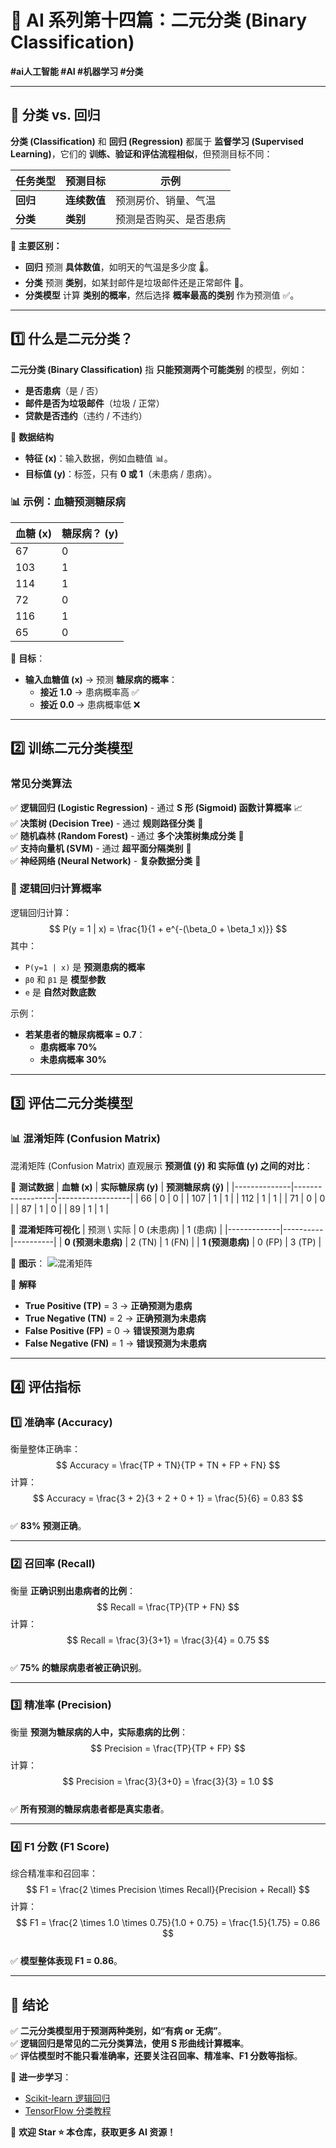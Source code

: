 # 🎯 AI 系列第十四篇：二元分类 (Binary Classification)

**#ai人工智能 #AI #机器学习 #分类**

---

## 📌 分类 vs. 回归

**分类 (Classification)** 和 **回归 (Regression)** 都属于 **监督学习 (Supervised Learning)**，它们的 **训练、验证和评估流程相似**，但预测目标不同：

| 任务类型 | 预测目标 | 示例 |
|----------|---------|------|
| **回归** | **连续数值** | 预测房价、销量、气温 |
| **分类** | **类别** | 预测是否购买、是否患病 |

**📌 主要区别：**
- **回归** 预测 **具体数值**，如明天的气温是多少度 🌡️。
- **分类** 预测 **类别**，如某封邮件是垃圾邮件还是正常邮件 📩。
- **分类模型** 计算 **类别的概率**，然后选择 **概率最高的类别** 作为预测值 ✅。

---

## 1️⃣ 什么是二元分类？

**二元分类 (Binary Classification)** 指 **只能预测两个可能类别** 的模型，例如：
- **是否患病**（是 / 否）
- **邮件是否为垃圾邮件**（垃圾 / 正常）
- **贷款是否违约**（违约 / 不违约）

📌 **数据结构**
- **特征 (x)**：输入数据，例如血糖值 📊。
- **目标值 (y)**：标签，只有 **0 或 1**（未患病 / 患病）。

### 📊 示例：血糖预测糖尿病
| 血糖 (x) | 糖尿病？ (y) |
|----------|------------|
| 67       | 0          |
| 103      | 1          |
| 114      | 1          |
| 72       | 0          |
| 116      | 1          |
| 65       | 0          |

📌 **目标**：
- **输入血糖值 (x)** → 预测 **糖尿病的概率**：
  - **接近 1.0** → 患病概率高 ✅
  - **接近 0.0** → 患病概率低 ❌

---

## 2️⃣ 训练二元分类模型  

### **常见分类算法**
✅ **逻辑回归 (Logistic Regression)** - 通过 **S 形 (Sigmoid) 函数计算概率** 📈  
✅ **决策树 (Decision Tree)** - 通过 **规则路径分类** 🌳  
✅ **随机森林 (Random Forest)** - 通过 **多个决策树集成分类** 🌲  
✅ **支持向量机 (SVM)** - 通过 **超平面分隔类别** 🚀  
✅ **神经网络 (Neural Network)** - **复杂数据分类** 🧠  

### 📌 逻辑回归计算概率
逻辑回归计算：
$$ P(y = 1 | x) = \frac{1}{1 + e^{-(\beta_0 + \beta_1 x)}} $$
其中：
- `P(y=1 | x)` 是 **预测患病的概率**
- `β0` 和 `β1` 是 **模型参数**
- `e` 是 **自然对数底数**

示例：
- **若某患者的糖尿病概率 = 0.7**：
  - **患病概率 70%**
  - **未患病概率 30%**

---

## 3️⃣ 评估二元分类模型  

### **📊 混淆矩阵 (Confusion Matrix)**

混淆矩阵 (Confusion Matrix) 直观展示 **预测值 (ŷ) 和 实际值 (y) 之间的对比**：

📌 **测试数据**
| **血糖 (x)** | **实际糖尿病 (y)** | **预测糖尿病 (ŷ)** |
|--------------|------------------|------------------|
| 66           | 0                | 0                |
| 107          | 1                | 1                |
| 112          | 1                | 1                |
| 71           | 0                | 0                |
| 87           | 1                | 0                |
| 89           | 1                | 1                |

📌 **混淆矩阵可视化**
| 预测 \ 实际 | 0 (未患病) | 1 (患病) |
|-------------|----------|----------|
| **0 (预测未患病)** | 2 (TN) | 1 (FN) |
| **1 (预测患病)**  | 0 (FP) | 3 (TP) |

📌 **图示**：
![混淆矩阵](/learning-notes/materials/file-VQsuGGaiSqgius8PurzrGK.png)  

📌 **解释**
- **True Positive (TP)** = 3 → **正确预测为患病**
- **True Negative (TN)** = 2 → **正确预测为未患病**
- **False Positive (FP)** = 0 → **错误预测为患病**
- **False Negative (FN)** = 1 → **错误预测为未患病**

---

## 4️⃣ 评估指标  

### **1️⃣ 准确率 (Accuracy)**
衡量整体正确率：
$$
Accuracy = \frac{TP + TN}{TP + TN + FP + FN}
$$
计算：
$$
Accuracy = \frac{3 + 2}{3 + 2 + 0 + 1} = \frac{5}{6} = 0.83
$$  
✅ **83% 预测正确**。

---

### **2️⃣ 召回率 (Recall)**
衡量 **正确识别出患病者的比例**：
$$
Recall = \frac{TP}{TP + FN}
$$
计算：
$$
Recall = \frac{3}{3+1} = \frac{3}{4} = 0.75
$$  
✅ **75% 的糖尿病患者被正确识别**。

---

### **3️⃣ 精准率 (Precision)**
衡量 **预测为糖尿病的人中，实际患病的比例**：
$$
Precision = \frac{TP}{TP + FP}
$$
计算：
$$
Precision = \frac{3}{3+0} = \frac{3}{3} = 1.0
$$  
✅ **所有预测的糖尿病患者都是真实患者**。

---

### **4️⃣ F1 分数 (F1 Score)**
综合精准率和召回率：
$$
F1 = \frac{2 \times Precision \times Recall}{Precision + Recall}
$$
计算：
$$
F1 = \frac{2 \times 1.0 \times 0.75}{1.0 + 0.75} = \frac{1.5}{1.75} = 0.86
$$  
✅ **模型整体表现 F1 = 0.86**。

---

## 🎯 结论

✅ **二元分类模型用于预测两种类别，如“有病 or 无病”**。  
✅ **逻辑回归是常见的二元分类算法，使用 S 形曲线计算概率**。  
✅ **评估模型时不能只看准确率，还要关注召回率、精准率、F1 分数等指标**。  

🔗 **进一步学习**：
- [Scikit-learn 逻辑回归](https://scikit-learn.org/stable/modules/generated/sklearn.linear_model.LogisticRegression.html)  
- [TensorFlow 分类教程](https://www.tensorflow.org/tutorials/keras/classification)  

📢 **欢迎 Star ⭐ 本仓库，获取更多 AI 资源！**
